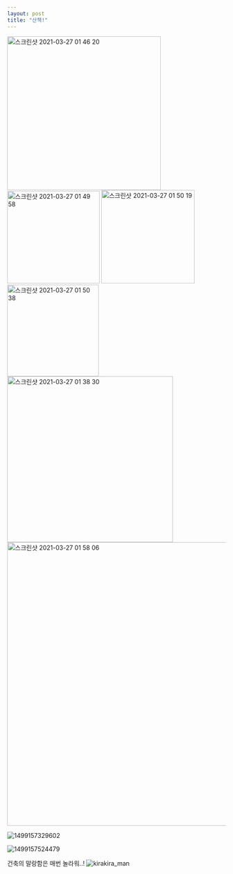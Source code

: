 ```yaml
---
layout: post
title: "산책!"
---
```

<img width="354" alt="스크린샷 2021-03-27 01 46 20" src="https://user-images.githubusercontent.com/81041256/112665352-51021500-8e9e-11eb-9a62-ae80a76f0f3d.png">

<img width="213" alt="스크린샷 2021-03-27 01 49 58" src="https://user-images.githubusercontent.com/81041256/112665824-cec62080-8e9e-11eb-9344-bbaed2892fe0.png">

<img width="215" alt="스크린샷 2021-03-27 01 50 19" src="https://user-images.githubusercontent.com/81041256/112665836-d1287a80-8e9e-11eb-828d-56ce98f6e8d9.png">

<img width="211" alt="스크린샷 2021-03-27 01 50 38" src="https://user-images.githubusercontent.com/81041256/112665848-d38ad480-8e9e-11eb-822a-541d8bb5feba.png">

<img width="382" alt="스크린샷 2021-03-27 01 38 30" src="https://user-images.githubusercontent.com/81041256/112665360-52cbd880-8e9e-11eb-90a1-a958b64ff78f.png">

<img width="653" alt="스크린샷 2021-03-27 01 58 06" src="https://user-images.githubusercontent.com/81041256/112666846-eeaa1400-8e9f-11eb-8875-f30743aa6f8f.png">

![1499157329602](https://user-images.githubusercontent.com/81041256/112667131-3b8dea80-8ea0-11eb-9b73-a3ae042652a8.jpeg)<img width="354">

![1499157524479](https://user-images.githubusercontent.com/81041256/112667136-3d57ae00-8ea0-11eb-89a3-c753cc8f282c.jpeg)<img width="354">

건축의 말랑함은 매번 놀라워..! ![kirakira_man](https://user-images.githubusercontent.com/81041256/112669394-08008f80-8ea3-11eb-8f2f-51764919080d.png)<img width="222">
